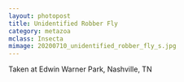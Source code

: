 ```yaml
---
layout: photopost
title: Unidentified Robber Fly
category: metazoa
mclass: Insecta
mimage: 20200710_unidentified_robber_fly_s.jpg
---
```


Taken at Edwin Warner Park, Nashville, TN

